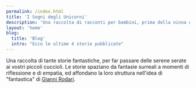 ```yaml
---
permalink: /index.html
title: 'I Sogni degli Unicorni'
description: 'Una raccolta di racconti per bambini, prima della ninna o da colorare per passare momenti sereni.'
layout: 'home'
blog:
  title: 'Blog'
  intro: "Ecco le ultime 4 storie pubblicate"
---
```


Una raccolta di tante storie fantastiche, per far passare delle serene serate ai vostri piccoli cuccioli.
Le storie spaziano da fantasie surreali a momenti di riflessione e di empatia, ed affondano la loro struttura nell'idea di "fantastica" di [Gianni Rodari](https://amzn.to/3Luyjhj).